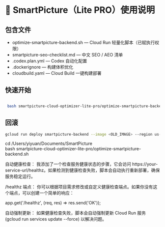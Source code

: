 # 📘 SmartPicture（Lite PRO）使用说明

## 包含文件
- optimize-smartpicture-backend.sh — Cloud Run 轻量化脚本（已赋执行权限）
- smartpicture-seo-checklist.md — 中文 SEO / AEO 清单
- .codex.plan.yml — Codex 自动化配置
- .dockerignore — 构建体积优化
- cloudbuild.yaml — Cloud Build 一键构建部署

## 快速开始
```bash

 bash smartpicture-cloud-optimizer-lite-pro/optimize-smartpicture-backend.sh
```

## 回滚
```bash
gcloud run deploy smartpicture-backend --image <OLD_IMAGE> --region us-central1
```

 cd /Users/yiyuan/Documents/SmartPicture                                            
bash smartpicture-cloud-optimizer-lite-pro/optimize-smartpicture-backend.sh


自动健康检查：
我添加了一个检查服务健康状态的步骤，它会访问 https://your-service-url/healthz。如果检测到健康检查失败，脚本会自动执行重新部署，确保服务稳定运行。

/healthz 端点：
你可以根据项目需求修改或自定义健康检查端点。如果你没有这个端点，可以创建一个简单的响应：

app.get('/healthz', (req, res) => res.send('OK'));


自动强制更新：
如果健康检查失败，脚本会自动强制更新 Cloud Run 服务 (gcloud run services update --force) 以解决问题。